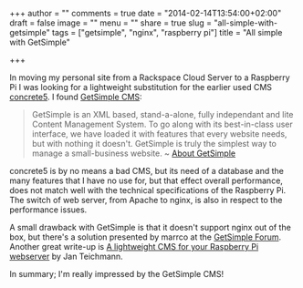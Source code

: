 +++
author = ""
comments = true
date = "2014-02-14T13:54:00+02:00"
draft = false
image = ""
menu = ""
share = true
slug = "all-simple-with-getsimple"
tags = ["getsimple", "nginx", "raspberry pi"]
title = "All simple with GetSimple"

+++

In moving my personal site from a Rackspace Cloud Server to a Raspberry Pi I was looking for a lightweight substitution for the earlier used CMS [concrete5](http://www.concrete5.org/). I found [GetSimple CMS](http://get-simple.info/):

> GetSimple is an XML based, stand-a-alone, fully independant and lite Content Management System. To go along with its best-in-class user interface, we have loaded it with features that every website needs, but with nothing it doesn't. GetSimple is truly the simplest way to manage a small-business website. ~ [About GetSimple](http://get-simple.info/start/)

concrete5 is by no means a bad CMS, but its need of a database and the many features that I have no use for, but that effect overall performance, does not match well with the technical specifications of the Raspberry Pi. The switch of web server, from Apache to nginx, is also in respect to the performance issues.

A small drawback with GetSimple is that it doesn't support nginx out of the box, but there's a solution presented by marrco at the [GetSimple Forum](http://get-simple.info/forums/showthread.php?tid=1269). Another great write-up is [A lightweight CMS for your Raspberry Pi webserver](http://www.janteichmann.me/projects/raspberrypi_webserver#cms) by Jan Teichmann.

In summary; I'm really impressed by the GetSimple CMS!
